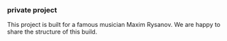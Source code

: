 ### private project

This project is built for a famous musician Maxim Rysanov.
We are happy to share the structure of this build.

